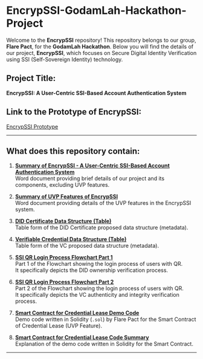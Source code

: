 # EncrypSSI-GodamLah-Hackathon-Project

Welcome to the **EncrypSSI** repository! This repository belongs to our group, **Flare Pact**, for the **GodamLah Hackathon**. Below you will find the details of our project, **EncrypSSI**, which focuses on Secure Digital Identity Verification using SSI (Self-Sovereign Identity) technology.

## Project Title:
**EncrypSSI: A User-Centric SSI-Based Account Authentication System**

## Link to the Prototype of EncrypSSI:
[EncrypSSI Prototype](https://app.uizard.io/p/7187acb0)

---

## What does this repository contain:

1. **[Summary of EncrypSSI - A User-Centric SSI-Based Account Authentication System](./path/to/summary_of_encrypSSI.pdf)**  
   Word document providing brief details of our project and its components, excluding UVP features.

2. **[Summary of UVP Features of EncrypSSI](./path/to/summary_of_uvp_features.pdf)**  
   Word document providing details of the UVP features in the EncrypSSI system.

3. **[DID Certificate Data Structure (Table)](./path/to/did_certificate_structure_table.pdf)**  
   Table form of the DID Certificate proposed data structure (metadata).

4. **[Verifiable Credential Data Structure (Table)](./path/to/vc_data_structure_table.pdf)**  
   Table form of the VC proposed data structure (metadata).

5. **[SSI QR Login Process Flowchart Part 1](./path/to/ssi_qr_login_process_part1.pdf)**  
   Part 1 of the Flowchart showing the login process of users with QR.  
   It specifically depicts the DID ownership verification process.

6. **[SSI QR Login Process Flowchart Part 2](./path/to/ssi_qr_login_process_part2.pdf)**  
   Part 2 of the Flowchart showing the login process of users with QR.  
   It specifically depicts the VC authenticity and integrity verification process.

7. **[Smart Contract for Credential Lease Demo Code](./path/to/smart_contract_credential_lease_demo.sol)**  
   Demo code written in Solidity (`.sol`) by Flare Pact for the Smart Contract of Credential Lease (UVP Feature).

8. **[Smart Contract for Credential Lease Code Summary](./path/to/smart_contract_code_summary.md)**  
   Explanation of the demo code written in Solidity for the Smart Contract.

---

